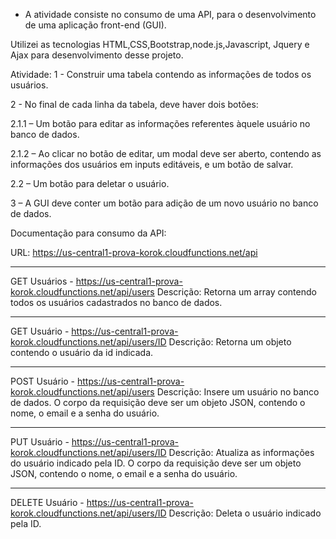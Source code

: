 - A atividade consiste no consumo de uma API, para o desenvolvimento de uma aplicação front-end (GUI).

Utilizei as tecnologias HTML,CSS,Bootstrap,node.js,Javascript, Jquery e Ajax para desenvolvimento desse projeto.


Atividade:
1 - Construir uma tabela contendo as informações de todos os usuários.

2 - No final de cada linha da tabela, deve haver dois botões:

2.1.1 – Um botão para editar as informações referentes àquele usuário no banco de dados.

2.1.2 – Ao clicar no botão de editar, um modal deve ser aberto, contendo as informações dos usuários em inputs editáveis, e um botão de salvar.

2.2 – Um botão para deletar o usuário.

3 – A GUI deve conter um botão para adição de um novo usuário no banco de dados.

Documentação para consumo da API:


URL: https://us-central1-prova-korok.cloudfunctions.net/api
_____________________________________________________________________________

GET Usuários - https://us-central1-prova-korok.cloudfunctions.net/api/users
Descrição: Retorna um array contendo todos os usuários cadastrados no banco de dados.
_____________________________________________________________________________

GET Usuário - https://us-central1-prova-korok.cloudfunctions.net/api/users/ID
Descrição: Retorna um objeto contendo o usuário da id indicada.
_____________________________________________________________________________

POST Usuário - https://us-central1-prova-korok.cloudfunctions.net/api/users
Descrição: Insere um usuário no banco de dados. O corpo da requisição deve ser um objeto JSON, contendo o nome, o email e a senha do usuário.
____________________________________________________________________________

PUT Usuário - https://us-central1-prova-korok.cloudfunctions.net/api/users/ID
Descrição: Atualiza as informações do usuário indicado pela ID. O corpo da requisição deve ser um objeto JSON, contendo o nome, o email e a senha do usuário.
_____________________________________________________________________________

DELETE Usuário - https://us-central1-prova-korok.cloudfunctions.net/api/users/ID
Descrição: Deleta o usuário indicado pela ID.

